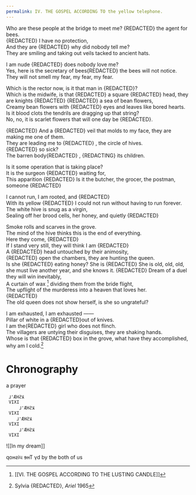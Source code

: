 ```yaml
---
permalink: IV. THE GOSPEL ACCORDING TO the yellow telephone.
---
```

Who are these people at the bridge to meet me? {REDACTED} the agent for bees.  
{REDACTED}  I have no protection,  
And they are {REDACTED}  why did nobody tell me?  
They are smiling and taking out veils tacked to ancient hats.  
  
I am nude {REDACTED}  does nobody love me?  
Yes, here is the secretary of bees{REDACTED} the bees will not notice.  
They will not smell my fear, my fear, my fear.  
  
Which is the rector now, is it that man in {REDACTED}?  
Which is the midwife, is that {REDACTED}  a square {REDACTED} head, they are knights {REDACTED} 
  {REDACTED}  a sea of bean flowers,  
Creamy bean flowers with {REDACTED} eyes and leaves like bored hearts.  
Is it blood clots the tendrils are dragging up that string?  
No, no, it is scarlet flowers that will one day be {REDACTED}.  
  
{REDACTED} And a {REDACTED} veil that molds to my face, they are making me one of them.  
They are leading me to {REDACTED} , the circle of hives.  
{REDACTED} so sick?  
The barren body{REDACTED} , {REDACTING} its children.  
  
Is it some operation that is taking place?  
It is the surgeon {REDACTED}  waiting for,  
This apparition {REDACTED} 
Is it the butcher, the grocer, the postman, someone {REDACTED}  
  
I cannot run, I am rooted, and {REDACTED}  
With its yellow {REDACTED} 
I could not run without having to run forever.  
The white hive is snug as a virgin,  
Sealing off her brood cells, her honey, and quietly {REDACTED}  
  
Smoke rolls and scarves in the grove.  
The mind of the hive thinks this is the end of everything.  
Here they come, {REDACTED}   
If I stand very still, they will think I am {REDACTED}  
A {REDACTED} head untouched by their animosity,  
  {REDACTED}  open the chambers, they are hunting the queen.  
Is she {REDACTED} eating honey? She is {REDACTED} 
She is old, old, old, she must live another year, and she knows it.  {REDACTED} 
Dream of a duel they will win inevitably,  
A curtain of wax [^l] dividing them from the bride flight,  
The upflight of the murderess into a heaven that loves her.  
{REDACTED}   
The old queen does not show herself, is she so ungrateful?  
  
I am exhausted, I am exhausted ——  
Pillar of white in a {REDACTED}out of knives.  
I am the{REDACTED} girl who does not flinch.  
The villagers are untying their disguises, they are shaking hands.  
Whose is that {REDACTED} box in the grove, what have they accomplished, why am I cold.[^s]
# Chronography

[^s]: Sylvia {REDACTED}, *Ariel*[^a] 1965
[^a]: lexDef **{Noen||prodverb} “Ariel” ||| a word, a wind, a lion, a gallop, a ghost | “Shakespeare’s air spirit, Hebrew’s lion of God, Sylvia {REDACTED}’s {named | untamed} steed || freedom reins, reins are severed.”**
[^l]: [[VI. THE GOSPEL ACCORDING TO THE LUSTING CANDLE]]

a prayer

	 ⅃'ÆHƧﻼ 
	 VIXI
		 ⅃'ÆHƧﻼ 
	 VIXI
		⅃'ÆHƧﻼ 
	 VIXI
		 ⅃'ÆHƧﻼ 
	 VIXI


![[In my dream]]
 
qoʜƨiઘ ɘʜT γd
by the both of us